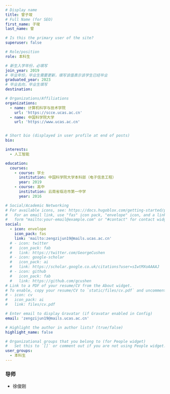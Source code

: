 ```yaml
---
# Display name
title: 曾子竣
# Full Name (for SEO)
first_name: 子竣
last_name: 曾

# Is this the primary user of the site?
superuser: false

# Role/position
role: 本科生

# 新生入学年份，必填写
join_year: 2019
# 毕业年份，毕业生需要更新，填写该值表示该学生已经毕业
graduated_year: 2023
# 毕业去向，毕业生填写
destination: 

# Organizations/Affiliations
organizations:
  - name: 计算机科学与技术学院
    url: 'https://scce.ucas.ac.cn'  
  - name: 中国科学院大学
    url: 'https://www.ucas.ac.cn'


# Short bio (displayed in user profile at end of posts)
bio:

interests:
  - 人工智能

education:
  courses:
    - course: 学士
      institution: 中国科学院大学本科部（电子信息工程）
      year: 2019
    - course: 高中
      institution: 云南省临沧市第一中学
      year: 2016

# Social/Academic Networking
# For available icons, see: https://docs.hugoblox.com/getting-started/page-builder/#icons
#   For an email link, use "fas" icon pack, "envelope" icon, and a link in the
#   form "mailto:your-email@example.com" or "#contact" for contact widget.
social:
  - icon: envelope
    icon_pack: fas
    link: 'mailto:zengzijun19@mails.ucas.ac.cn'
  # - icon: twitter
  #   icon_pack: fab
  #   link: https://twitter.com/GeorgeCushen
  # - icon: google-scholar
  #   icon_pack: ai
  #   link: https://scholar.google.co.uk/citations?user=sIwtMXoAAAAJ
  # - icon: github
  #   icon_pack: fab
  #   link: https://github.com/gcushen
# Link to a PDF of your resume/CV from the About widget.
# To enable, copy your resume/CV to `static/files/cv.pdf` and uncomment the lines below.
# - icon: cv
#   icon_pack: ai
#   link: files/cv.pdf

# Enter email to display Gravatar (if Gravatar enabled in Config)
email: 'zengzijun19@mails.ucas.ac.cn'

# Highlight the author in author lists? (true/false)
highlight_name: false

# Organizational groups that you belong to (for People widget)
#   Set this to `[]` or comment out if you are not using People widget.
user_groups:
  - 本科生
---
```

### **导师** 
 - 徐俊刚

